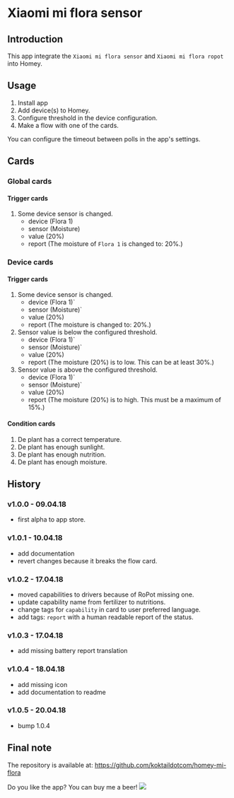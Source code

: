 # Xiaomi mi flora sensor

## Introduction
This app integrate the `Xiaomi mi flora sensor` and `Xiaomi mi flora ropot` into Homey.

## Usage
1. Install app
2. Add device(s) to Homey.
3. Configure threshold in the device configuration.
4. Make a flow with one of the cards.

You can configure the timeout between polls in the app's settings.

## Cards
### Global cards
#### Trigger cards
1. Some device sensor is changed.
   * device (Flora 1)
   * sensor (Moisture)
   * value (20%)
   * report (The moisture of `Flora 1` is changed to: 20%.)

### Device cards
#### Trigger cards
1. Some device sensor is changed.
   * device (Flora 1)`
   * sensor (Moisture)`
   * value (20%)
   * report (The moisture is changed to: 20%.)
1. Sensor value is below the configured threshold.
   * device (Flora 1)`
   * sensor (Moisture)`
   * value (20%)
   * report (The moisture (20%) is to low. This can be at least 30%.)
2. Sensor value is above the configured threshold.
   * device (Flora 1)`
   * sensor (Moisture)`
   * value (20%)
   * report (The moisture (20%) is to high. This must be a maximum of 15%.)

#### Condition cards
1. De plant has a correct temperature.
2. De plant has enough sunlight.
3. De plant has enough nutrition.
4. De plant has enough moisture.

## History
### v1.0.0 - 09.04.18
  * first alpha to app store.
### v1.0.1 - 10.04.18
  * add documentation
  * revert changes because it breaks the flow card.
### v1.0.2 - 17.04.18
  * moved capabilities to drivers because of RoPot missing one.
  * update capability name from fertilizer to nutritions.
  * change tags for `capability` in card to user preferred language.
  * add tags: `report` with a human readable report of the status.
### v1.0.3 - 17.04.18
  * add missing battery report translation
### v1.0.4 - 18.04.18
  * add missing icon
  * add documentation to readme
### v1.0.5 - 20.04.18
  * bump 1.0.4
  
## Final note ##
The repository is available at: https://github.com/koktaildotcom/homey-mi-flora

Do you like the app? You can buy me a beer! [![](https://img.shields.io/badge/paypal-donate-green.svg)](https://www.paypal.me/koktaildotcom)